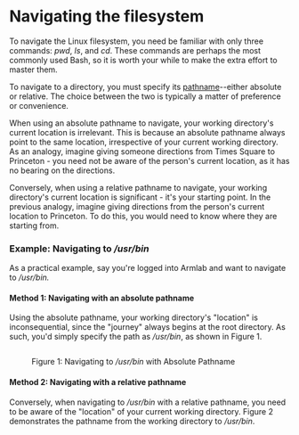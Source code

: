 # Navigating the filesystem

To navigate the Linux filesystem, you need be familiar with only three commands: _pwd_, _ls_, and _cd_. These commands are perhaps the most commonly used Bash, so it is worth your while to make the extra effort to master them.

To navigate to a directory, you must specify its [pathname](../../linux-operating-system/filesystem/pathnames.md)--either absolute or relative. The choice between the two is typically a matter of preference or convenience.

When using an absolute pathname to navigate, your working directory's current location is irrelevant. This is because an absolute pathname always point to the same location, irrespective of your current working directory. As an analogy, imagine giving someone directions from Times Square to Princeton - you need not be aware of the person's current location, as it has no bearing on the directions.

Conversely, when using a relative pathname to navigate, your working directory's current location is significant - it's your starting point. In the previous analogy, imagine giving directions from the person's current location to Princeton. To do this, you would need to know where they are starting from.

### Example: Navigating to _/usr/bin_

As a practical example, say you're logged into Armlab and want to navigate to _/usr/bin._

#### Method 1: Navigating with an absolute pathname

Using the absolute pathname, your working directory's "location" is inconsequential, since the "journey" always begins at the root directory. As such, you'd simply specify the path as _/usr/bin_, as shown in Figure 1.

<figure><img src="https://lh6.googleusercontent.com/fsuhMi2igXx5_uDBRqn13MQUrJi4ksQEh30Tdq7jU5n3nU3UeUPB1lQD2qJqX9DNqztHBgPh27yVLONYOe8Gxuub6Sc3diq8ix8xNczgqBvq_faelUp2N6ybmdcqWoWyEgqJc6YJXfFLkOpM7cabdr0" alt=""><figcaption><p>Figure 1: Navigating to <em>/usr/bin</em> with Absolute Pathname</p></figcaption></figure>

#### Method 2: Navigating with a relative pathname

Conversely, when navigating to _/usr/bin_ with a relative pathname, you need to be aware of the "location" of your current working directory. Figure 2 demonstrates the pathname from the working directory to _/usr/bin_.

<figure><img src="https://lh5.googleusercontent.com/FraWHki7SFmGbu8SBMKFuNxOKUKnujwUXhvGMeizYJB_CtG1Qcmh5lv-yeXghuSxeojlmpn1i-4pjrtnaBBQT20dXztNWHNvIreerEt0iZNMHNXtFhBifxYGM2G3Vn2NhKZK0yu8A_Gayw6J3SPAQ4Q" alt=""><figcaption></figcaption></figure>
